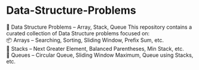 # Data-Structure-Problems
📂 Data Structure Problems – Array, Stack, Queue This repository contains a curated collection of Data Structure problems focused on:  
📦 Arrays – Searching, Sorting, Sliding Window, Prefix Sum, etc.  
🥞 Stacks – Next Greater Element, Balanced Parentheses, Min Stack, etc.  
🚦 Queues – Circular Queue, Sliding Window Maximum, Queue using Stacks, etc.
